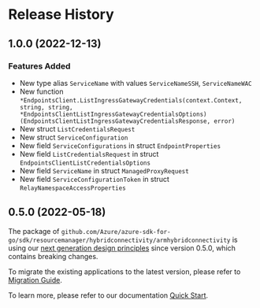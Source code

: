 # Release History

## 1.0.0 (2022-12-13)
### Features Added

- New type alias `ServiceName` with values `ServiceNameSSH`, `ServiceNameWAC`
- New function `*EndpointsClient.ListIngressGatewayCredentials(context.Context, string, string, *EndpointsClientListIngressGatewayCredentialsOptions) (EndpointsClientListIngressGatewayCredentialsResponse, error)`
- New struct `ListCredentialsRequest`
- New struct `ServiceConfiguration`
- New field `ServiceConfigurations` in struct `EndpointProperties`
- New field `ListCredentialsRequest` in struct `EndpointsClientListCredentialsOptions`
- New field `ServiceName` in struct `ManagedProxyRequest`
- New field `ServiceConfigurationToken` in struct `RelayNamespaceAccessProperties`


## 0.5.0 (2022-05-18)

The package of `github.com/Azure/azure-sdk-for-go/sdk/resourcemanager/hybridconnectivity/armhybridconnectivity` is using our [next generation design principles](https://azure.github.io/azure-sdk/general_introduction.html) since version 0.5.0, which contains breaking changes.

To migrate the existing applications to the latest version, please refer to [Migration Guide](https://aka.ms/azsdk/go/mgmt/migration).

To learn more, please refer to our documentation [Quick Start](https://aka.ms/azsdk/go/mgmt).